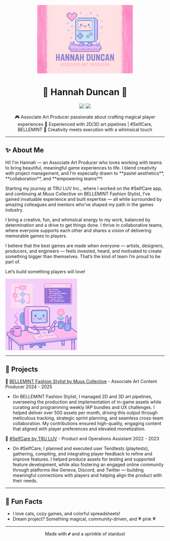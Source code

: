 <p align="center">
  <img src="https://raw.githubusercontent.com/hanadunc/hannahduncan-portfolio/main/cuteimage.png" alt="Cute pastel banner" width="60%" />
</p>

<h1 align="center">🌷 Hannah Duncan 🌷</h1>

<p align="center">
  <img src="https://img.shields.io/badge/role-Associate%20Producer-ffb6c1?style=flat-square&logo=love" />
  <img src="https://img.shields.io/badge/loves-Game%20Art%20%26%20Production-f8bbd0?style=flat-square" />
</p>

<p align="center">
  🎮 Associate Art Producer passionate about crafting magical player experiences  
  💼 Experienced with 2D/3D art pipelines | #SelfCare, BELLEMINT  
  🌈 Creativity meets execution with a whimsical touch
</p>

---

## ✨ About Me

<p align="left">
Hi! I'm Hannah — an Associate Art Producer who loves working with teams to bring beautiful, meaningful game experiences to life.  
I blend creativity with project management, and I’m especially drawn to **pastel aesthetics**, **collaboration**, and **empowering teams**!

Starting my journey at TRU LUV Inc., where I worked on the #SelfCare app, and continuing at Muus Collective on BELLEMINT Fashion Stylist, I’ve gained invaluable experience and built expertise — all while surrounded by amazing colleagues and mentors who’ve shaped my path in the games industry.

I bring a creative, fun, and whimsical energy to my work, balanced by determination and a drive to get things done. I thrive in collaborative teams, where everyone supports each other and shares a vision of delivering memorable games to players.

I believe that the best games are made when everyone — artists, designers, producers, and engineers — feels invested, heard, and motivated to create something bigger than themselves. That’s the kind of team I’m proud to be part of.

Let’s build something players will love!
</p>

<p align="centre right">
  <img src="https://raw.githubusercontent.com/hanadunc/hannahduncan-portfolio/main/cuteimage2.png" alt="Cute pastel banner" width="45%" />
  </p>

---

## 💖 Projects

💅 [BELLEMINT Fashion Stylist by Muus Collective](https://www.revolve.com/content/lp/bellemint/mobile) - Associate Art Content Producer 2024 - 2025
- On BELLEMINT Fashion Stylist, I managed 2D and 3D art pipelines, overseeing the production and implementation of in-game assets while curating and programming weekly IAP bundles and UX challenges. I helped deliver over 500 assets per month, driving this output through meticulous tracking, strategic sprint planning, and seamless cross-team collaboration. My contributions ensured high-quality, engaging content that aligned with player preferences and elevated monetization.

🧘 [#SelfCare by TRU LUV](https://truluv.jenniefaber.com/self-care/) - Product and Operations Assistant 2022 - 2023
- On #SelfCare, I planned and executed user Tendtests (playtests), gathering, compiling, and integrating player feedback to refine and improve features. I helped produce assets for testing and supported feature development, while also fostering an engaged online community through platforms like Geneva, Discord, and Twitter — building meaningful connections with players and helping align the product with their needs.
---

## 🎀 Fun Facts

- I love cats, cozy games, and colorful spreadsheets!
- Dream project? Something magical, community-driven, and 💗 pink 💗

---

<p align="center">
  Made with 💕 and a sprinkle of stardust
</p>
